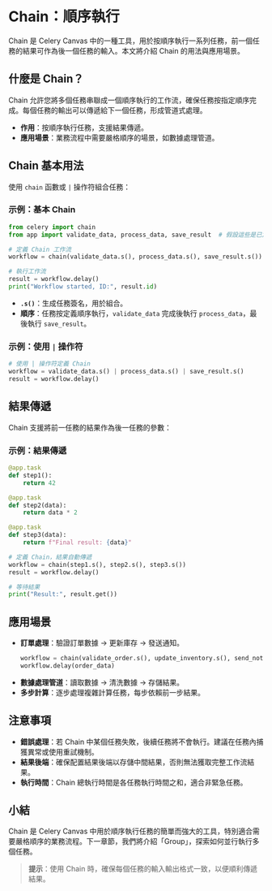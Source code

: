 # Chain：順序執行

Chain 是 Celery Canvas 中的一種工具，用於按順序執行一系列任務，前一個任務的結果可作為後一個任務的輸入。本文將介紹 Chain 的用法與應用場景。

## 什麼是 Chain？

Chain 允許您將多個任務串聯成一個順序執行的工作流，確保任務按指定順序完成。每個任務的輸出可以傳遞給下一個任務，形成管道式處理。

- **作用**：按順序執行任務，支援結果傳遞。
- **應用場景**：業務流程中需要嚴格順序的場景，如數據處理管道。

## Chain 基本用法

使用 `chain` 函數或 `|` 操作符組合任務：

### 示例：基本 Chain
```python
from celery import chain
from app import validate_data, process_data, save_result  # 假設這些是已定義的任務

# 定義 Chain 工作流
workflow = chain(validate_data.s(), process_data.s(), save_result.s())

# 執行工作流
result = workflow.delay()
print("Workflow started, ID:", result.id)
```

- **`.s()`**：生成任務簽名，用於組合。
- **順序**：任務按定義順序執行，`validate_data` 完成後執行 `process_data`，最後執行 `save_result`。

### 示例：使用 `|` 操作符
```python
# 使用 | 操作符定義 Chain
workflow = validate_data.s() | process_data.s() | save_result.s()
result = workflow.delay()
```

## 結果傳遞

Chain 支援將前一任務的結果作為後一任務的參數：

### 示例：結果傳遞
```python
@app.task
def step1():
    return 42

@app.task
def step2(data):
    return data * 2

@app.task
def step3(data):
    return f"Final result: {data}"

# 定義 Chain，結果自動傳遞
workflow = chain(step1.s(), step2.s(), step3.s())
result = workflow.delay()

# 等待結果
print("Result:", result.get())
```

## 應用場景

- **訂單處理**：驗證訂單數據 → 更新庫存 → 發送通知。
  ```python
  workflow = chain(validate_order.s(), update_inventory.s(), send_notification.s())
  workflow.delay(order_data)
  ```
- **數據處理管道**：讀取數據 → 清洗數據 → 存儲結果。
- **多步計算**：逐步處理複雜計算任務，每步依賴前一步結果。

## 注意事項

- **錯誤處理**：若 Chain 中某個任務失敗，後續任務將不會執行。建議在任務內捕獲異常或使用重試機制。
- **結果後端**：確保配置結果後端以存儲中間結果，否則無法獲取完整工作流結果。
- **執行時間**：Chain 總執行時間是各任務執行時間之和，適合非緊急任務。

## 小結

Chain 是 Celery Canvas 中用於順序執行任務的簡單而強大的工具，特別適合需要嚴格順序的業務流程。下一章節，我們將介紹「Group」，探索如何並行執行多個任務。

> **提示**：使用 Chain 時，確保每個任務的輸入輸出格式一致，以便順利傳遞結果。
